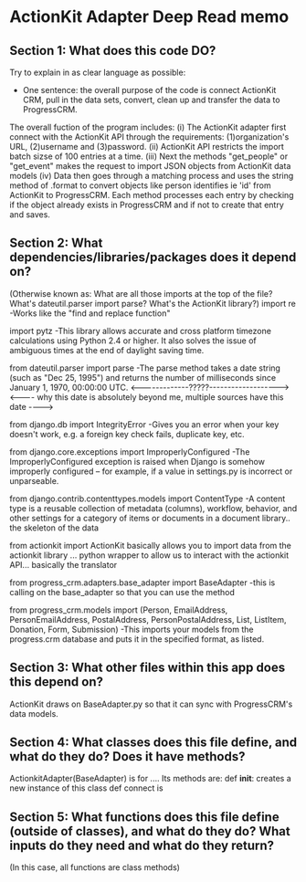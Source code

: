ActionKit Adapter Deep Read memo
==================================

Section 1: What does this code DO?
----------------------------------
Try to explain in as clear language as possible:
- One sentence: the overall purpose of the code is connect ActionKit CRM, pull in the data sets, convert, clean up and transfer the data to ProgressCRM. 

The overall fuction of the program includes:
(i) The ActionKit adapter first connect with the ActionKit API through the requirements: (1)organization's URL, (2)username and (3)password. 
(ii) ActionKit API restricts the import  batch sizse of 100 entries at a time. 
(iii) Next the methods "get_people" or "get_event" makes the request to import JSON objects from ActionKit data models
(iv) Data then goes through a matching process and uses the string method of .format to convert objects like person identifies ie 'id' from ActionKit to ProgressCRM. Each method processes each entry by checking if the object already exists in ProgressCRM and if not to create that entry and saves. 


Section 2: What dependencies/libraries/packages does it depend on?
-----------------------
(Otherwise known as: What are all those imports at the top of the file? What's dateutil.parser import parse? What's the ActionKit library?)
import re -Works like the "find and replace function"

import pytz -This library allows accurate and cross platform timezone calculations using Python 2.4 or higher. It also solves the issue of ambiguous times at the end of daylight saving time.

from dateutil.parser import parse -The parse method takes a date string (such as "Dec 25, 1995") and returns the number of milliseconds since January 1, 1970, 00:00:00 UTC. <-------------?????-------------------> <---- why this date is absolutely beyond me, multiple sources have this date ---->

from django.db import IntegrityError -Gives you an error when your key doesn't work, e.g. a foreign key check fails, duplicate key, etc.

from django.core.exceptions import ImproperlyConfigured -The ImproperlyConfigured exception is raised when Django is somehow improperly configured – for example, if a value in settings.py is incorrect or unparseable.

from django.contrib.contenttypes.models import ContentType -A content type is a reusable collection of metadata (columns), workflow, behavior, and other settings for a category of items or documents in a document library.. the skeleton of the data

from actionkit import ActionKit basically allows you to import data from the actionkit library ... python wrapper to allow us to interact with the actionkit API... basically the translator

from progress_crm.adapters.base_adapter import BaseAdapter -this is calling on the base_adapter so that you can use the method

from progress_crm.models import (Person, EmailAddress, PersonEmailAddress, PostalAddress, PersonPostalAddress, List, ListItem, Donation, Form, Submission) -This imports your models from the progress.crm database and puts it in the specified format, as listed.


Section 3: What other files within this app does this depend on?
-----------------------------------
ActionKit draws on BaseAdapter.py so that it can sync with ProgressCRM's data models. 


Section 4: What classes does this file define, and what do they do? Does it have methods?
----------------------------------------------
ActionkitAdapter(BaseAdapter) is for ....
Its methods are:
	def __init__: creates a new instance of this class
	def connect is 


Section 5: What functions does this file define (outside of classes), and what do they do? What inputs do they need and what do they return?
--------------------------------------------------
(In this case, all functions are class methods)













